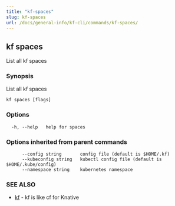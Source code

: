 ```yaml
---
title: "kf-spaces"
slug: kf-spaces
url: /docs/general-info/kf-cli/commands/kf-spaces/
---
```

## kf spaces

List all kf spaces

### Synopsis

List all kf spaces

```
kf spaces [flags]
```

### Options

```
  -h, --help   help for spaces
```

### Options inherited from parent commands

```
      --config string       config file (default is $HOME/.kf)
      --kubeconfig string   kubectl config file (default is $HOME/.kube/config)
      --namespace string    kubernetes namespace
```

### SEE ALSO

* [kf](/docs/general-info/kf-cli/commands/kf/)	 - kf is like cf for Knative


